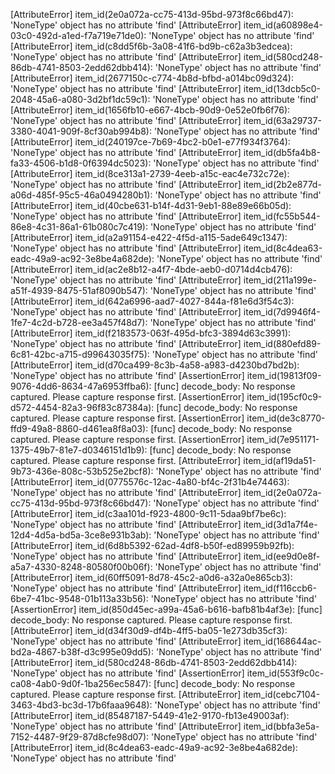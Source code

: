 [AttributeError] item_id(2e0a072a-cc75-413d-95bd-973f8c66bd47): 'NoneType' object has no attribute 'find'
[AttributeError] item_id(a60898e4-03c0-492d-a1ed-f7a719e71de0): 'NoneType' object has no attribute 'find'
[AttributeError] item_id(c8dd5f6b-3a08-41f6-bd9b-c62a3b3edcea): 'NoneType' object has no attribute 'find'
[AttributeError] item_id(580cd248-86db-4741-8503-2edd62dbb414): 'NoneType' object has no attribute 'find'
[AttributeError] item_id(2677150c-c774-4b8d-bfbd-a014bc09d324): 'NoneType' object has no attribute 'find'
[AttributeError] item_id(13dcb5c0-2048-45a6-a080-3d2bf1dc59c1): 'NoneType' object has no attribute 'find'
[AttributeError] item_id(1656fb10-e667-4bcb-90d9-0e52e0fb6f76): 'NoneType' object has no attribute 'find'
[AttributeError] item_id(63a29737-3380-4041-909f-8cf30ab994b8): 'NoneType' object has no attribute 'find'
[AttributeError] item_id(240197ce-7b69-4bc2-b0e1-e77f934f3764): 'NoneType' object has no attribute 'find'
[AttributeError] item_id(db5fa4b8-fa33-4506-b1d8-0f6394dc5023): 'NoneType' object has no attribute 'find'
[AttributeError] item_id(8ce313a1-2739-4eeb-a15c-eac4e732c72e): 'NoneType' object has no attribute 'find'
[AttributeError] item_id(2b2e877d-a06d-485f-95c5-46a0494280b1): 'NoneType' object has no attribute 'find'
[AttributeError] item_id(40cbe631-b14f-4d31-9eb1-88e89e66b05d): 'NoneType' object has no attribute 'find'
[AttributeError] item_id(fc55b544-86e8-4c31-86a1-61b080c7c419): 'NoneType' object has no attribute 'find'
[AttributeError] item_id(a2a91154-e422-4f5d-a115-5ade649c1347): 'NoneType' object has no attribute 'find'
[AttributeError] item_id(8c4dea63-eadc-49a9-ac92-3e8be4a682de): 'NoneType' object has no attribute 'find'
[AttributeError] item_id(ac2e8b12-a4f7-4bde-aeb0-d0714d4cb476): 'NoneType' object has no attribute 'find'
[AttributeError] item_id(211a199e-a51f-4939-8475-51af8090b547): 'NoneType' object has no attribute 'find'
[AttributeError] item_id(642a6996-aad7-4027-844a-f81e6d3f54c3): 'NoneType' object has no attribute 'find'
[AttributeError] item_id(7d9946f4-1fe7-4c2d-b728-ee3a457f48d7): 'NoneType' object has no attribute 'find'
[AttributeError] item_id(f2183573-063f-495d-bfc3-3894d63c3991): 'NoneType' object has no attribute 'find'
[AttributeError] item_id(880efd89-6c81-42bc-a715-d99643035f75): 'NoneType' object has no attribute 'find'
[AttributeError] item_id(d70ca499-8c3b-4a58-a983-d4230bd7bd2b): 'NoneType' object has no attribute 'find'
[AssertionError] item_id(19813f09-9076-4dd6-8634-47a6953ffba6): [func] decode_body: No response captured. Please capture response first.
[AssertionError] item_id(195cf0c9-d572-4454-82a3-96f83c87384a): [func] decode_body: No response captured. Please capture response first.
[AssertionError] item_id(de3c8770-ffd9-49a8-8860-d461ea8f8a03): [func] decode_body: No response captured. Please capture response first.
[AssertionError] item_id(7e951171-1375-49b7-81e7-d0346151d1b9): [func] decode_body: No response captured. Please capture response first.
[AttributeError] item_id(af19da51-9b73-436e-808c-53b525e2bcf8): 'NoneType' object has no attribute 'find'
[AttributeError] item_id(0775576c-12ac-4a80-bf4c-2f31b4e74463): 'NoneType' object has no attribute 'find'
[AttributeError] item_id(2e0a072a-cc75-413d-95bd-973f8c66bd47): 'NoneType' object has no attribute 'find'
[AttributeError] item_id(c3aa101d-f923-4800-9c11-5daa9bf7be6c): 'NoneType' object has no attribute 'find'
[AttributeError] item_id(3d1a7f4e-12d4-4d5a-bd5a-3ce8e931b3ab): 'NoneType' object has no attribute 'find'
[AttributeError] item_id(6d8b5392-62ad-4df8-b50f-ed89959b92fb): 'NoneType' object has no attribute 'find'
[AttributeError] item_id(ee9d0e8f-a5a7-4330-8248-80580f00b06f): 'NoneType' object has no attribute 'find'
[AttributeError] item_id(60ff5091-8d78-45c2-a0d6-a32a0e865cb3): 'NoneType' object has no attribute 'find'
[AttributeError] item_id(f116ccb6-6be7-41bc-9548-01b113a33b56): 'NoneType' object has no attribute 'find'
[AssertionError] item_id(850d45ec-a99a-45a6-b616-bafb81b4af3e): [func] decode_body: No response captured. Please capture response first.
[AttributeError] item_id(d34f30d9-df4b-4ff5-ba05-1e273db35cf3): 'NoneType' object has no attribute 'find'
[AttributeError] item_id(168644ac-bd2a-4867-b38f-d3c995e09dd5): 'NoneType' object has no attribute 'find'
[AttributeError] item_id(580cd248-86db-4741-8503-2edd62dbb414): 'NoneType' object has no attribute 'find'
[AssertionError] item_id(553f9c0c-ca08-4ab0-9d0f-1ba256ec5847): [func] decode_body: No response captured. Please capture response first.
[AttributeError] item_id(cebc7104-3463-4bd3-bc3d-17b6faaa9648): 'NoneType' object has no attribute 'find'
[AttributeError] item_id(85487187-5449-41e2-9170-fb13e49003af): 'NoneType' object has no attribute 'find'
[AttributeError] item_id(bbfa3e5a-7152-4487-9f29-87d8cfe98d07): 'NoneType' object has no attribute 'find'
[AttributeError] item_id(8c4dea63-eadc-49a9-ac92-3e8be4a682de): 'NoneType' object has no attribute 'find'